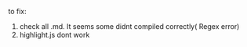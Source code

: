 
to fix:

1. check all .md. It seems some didnt compiled correctly( Regex error)
2. highlight.js dont work